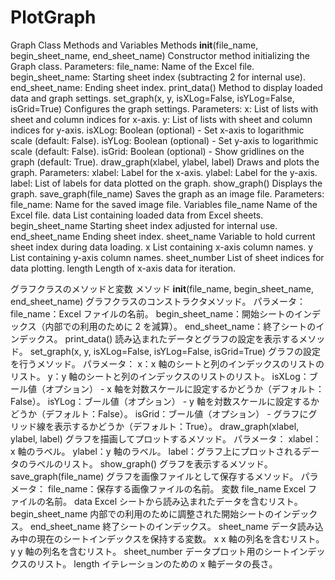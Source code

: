 # PlotGraph

Graph Class Methods and Variables
Methods
**init**(file_name, begin_sheet_name, end_sheet_name)
Constructor method initializing the Graph class.
Parameters:
file_name: Name of the Excel file.
begin_sheet_name: Starting sheet index (subtracting 2 for internal use).
end_sheet_name: Ending sheet index.
print_data()
Method to display loaded data and graph settings.
set_graph(x, y, isXLog=False, isYLog=False, isGrid=True)
Configures the graph settings.
Parameters:
x: List of lists with sheet and column indices for x-axis.
y: List of lists with sheet and column indices for y-axis.
isXLog: Boolean (optional) - Set x-axis to logarithmic scale (default: False).
isYLog: Boolean (optional) - Set y-axis to logarithmic scale (default: False).
isGrid: Boolean (optional) - Show gridlines on the graph (default: True).
draw_graph(xlabel, ylabel, label)
Draws and plots the graph.
Parameters:
xlabel: Label for the x-axis.
ylabel: Label for the y-axis.
label: List of labels for data plotted on the graph.
show_graph()
Displays the graph.
save_graph(file_name)
Saves the graph as an image file.
Parameters:
file_name: Name for the saved image file.
Variables
file_name
Name of the Excel file.
data
List containing loaded data from Excel sheets.
begin_sheet_name
Starting sheet index adjusted for internal use.
end_sheet_name
Ending sheet index.
sheet_name
Variable to hold current sheet index during data loading.
x
List containing x-axis column names.
y
List containing y-axis column names.
sheet_number
List of sheet indices for data plotting.
length
Length of x-axis data for iteration.

グラフクラスのメソッドと変数
メソッド
**init**(file_name, begin_sheet_name, end_sheet_name)
グラフクラスのコンストラクタメソッド。
パラメータ：
file_name：Excel ファイルの名前。
begin_sheet_name：開始シートのインデックス（内部での利用のために 2 を減算）。
end_sheet_name：終了シートのインデックス。
print_data()
読み込まれたデータとグラフの設定を表示するメソッド。
set_graph(x, y, isXLog=False, isYLog=False, isGrid=True)
グラフの設定を行うメソッド。
パラメータ：
x：x 軸のシートと列のインデックスのリストのリスト。
y：y 軸のシートと列のインデックスのリストのリスト。
isXLog：ブール値（オプション） - x 軸を対数スケールに設定するかどうか（デフォルト：False）。
isYLog：ブール値（オプション） - y 軸を対数スケールに設定するかどうか（デフォルト：False）。
isGrid：ブール値（オプション） - グラフにグリッド線を表示するかどうか（デフォルト：True）。
draw_graph(xlabel, ylabel, label)
グラフを描画してプロットするメソッド。
パラメータ：
xlabel：x 軸のラベル。
ylabel：y 軸のラベル。
label：グラフ上にプロットされるデータのラベルのリスト。
show_graph()
グラフを表示するメソッド。
save_graph(file_name)
グラフを画像ファイルとして保存するメソッド。
パラメータ：
file_name：保存する画像ファイルの名前。
変数
file_name
Excel ファイルの名前。
data
Excel シートから読み込まれたデータを含むリスト。
begin_sheet_name
内部での利用のために調整された開始シートのインデックス。
end_sheet_name
終了シートのインデックス。
sheet_name
データ読み込み中の現在のシートインデックスを保持する変数。
x
x 軸の列名を含むリスト。
y
y 軸の列名を含むリスト。
sheet_number
データプロット用のシートインデックスのリスト。
length
イテレーションのための x 軸データの長さ。
